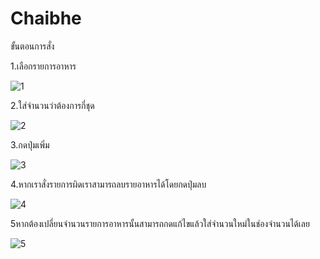 # Chaibhe
ขั้นตอนการสั่ง

1.เลือกรายการอาหาร

![1](https://user-images.githubusercontent.com/48233958/68531672-72b13980-0347-11ea-94a7-f902653dc724.PNG)

2.ใส่จำนวนว่าต้องการกี่ชุด

![2](https://user-images.githubusercontent.com/48233958/68531675-7e046500-0347-11ea-8b02-507939b2fa3b.PNG)

3.กดปุ่มเพิ่ม

![3](https://user-images.githubusercontent.com/48233958/68531679-83fa4600-0347-11ea-926e-91b4fa4beb39.PNG)

4.หากเราสั่งรายการผิดเราสามารถลบรายอาหารได้โดยกดปุ่มลบ

![4](https://user-images.githubusercontent.com/48233958/68531679-83fa4600-0347-11ea-926e-91b4fa4beb39.PNG)

5หากต้องเปลี่ยนจำนวนรายการอาหารนั้นสามารถกดแก้ไขแล้วใส่จำนวนใหม่ในช่องจำนวนได้เลย

![5](https://user-images.githubusercontent.com/48233958/68531681-8b215400-0347-11ea-9643-e80cdf916222.PNG)
